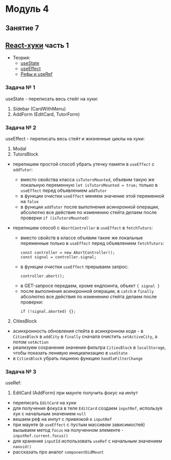 # Модуль 4

## Занятие 7

## [React-хуки](https://reactjs.org/docs/hooks-intro.html) часть 1

- Теория:
  - [useState](https://reactjs.org/docs/hooks-state.html)
  - [useEffect](https://reactjs.org/docs/hooks-effect.html)
  - [Рефы и useRef](https://reactjs.org/docs/hooks-reference.html#useref)

### Задача № 1

useState - переписать весь стейт на хуки:

1. Sidebar (CardWithMenu)
2. AddForm (EditCard, TutorForm)

### Задача № 2

useEffect - переписать весь стейт и жизненные циклы на хуки:

1. Modal
2. TutorsBlock

- перепишем простой способ убрать утечку памяти в `useEffect` с `addTutor`:
  - вместо свойства класса `isTutorsMounted`, объявим такую же локальную
    переменную `let isTutorsMounted = true;` только в `useEffect` перед
    объявлением `addTutor`
  - в функции очистки `useEffect` меняем значение этой переменной на `false`
  - в функции `addTutor` после выполнения асинхронной операции, абсолютно все
    действия по изменению стейта делаем после проверки `if (isTutorsMounted)`
- перепишем способ с `AbortController` в `useEffect` в `fetchTutors`:

  - вместо свойств в классе объявим такие же локальные переменные только в
    `useEffect` перед объявлением `fetchTutors`:
    ```
    const controller = new AbortController();
    const signal = controller.signal;
    ```
  - в функции очистки `useEffect` прерываем запрос:
    ```
    controller.abort();
    ```
  - в GET-запросе передаем, кроме ендпоинта, объект `{ signal }`
  - после выполнения асинхронной операции, в `catch` и `finally` абсолютно все
    действия по изменению стейта делаем после проверки:
    ```
    if (!signal.aborted) {};
    ```

2. CitiesBlock

- асинхронность обновления стейта в асинхронном коде - в `CitiesBlock` в
  `addCity` в `finally` сначала очистить `setActiveCity`, а потом `setAction`
- реализуем сохранение значения фильтра `CitiesBlock` в `localStorage`, чтобы
  показать ленивую инициализацию в `useState`
- в `CitiesBlock` убрать лишнюю функцию `handleFilterChange`

### Задача № 3

useRef:

1. EditCard (AddForm) при маунте получить фокус на инпут

- переписать `EditCard` на хуки
- для получения фокуса в теле `EditCard` создаем `inputRef`, используя хук с
  начальным значением `null`
- вешаем реф на инпут с привязкой к `inputRef`
- при маунте (в `useEffect` с пустым массивом зависимостей) вызываем метод
  `focus` на полученном элементе - `inputRef.current.focus()`
- для хранения `inputId` использовать `useRef` с начальным значением `nanoid()`
- рассказать про аналог `componentDidMount`
